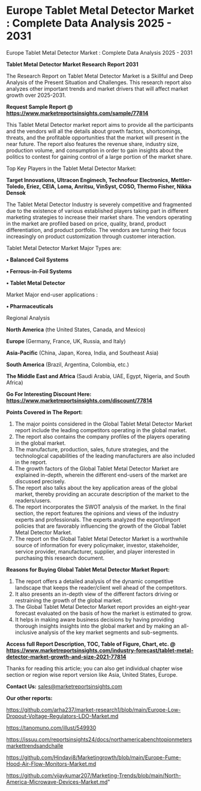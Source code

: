 # Europe Tablet Metal Detector Market : Complete Data Analysis 2025 - 2031
 Europe Tablet Metal Detector Market : Complete Data Analysis 2025 - 2031

<strong>Tablet Metal Detector Market Research Report 2031</strong>

The Research Report on Tablet Metal Detector Market is a Skillful and Deep Analysis of the Present Situation and Challenges. This research report also analyzes other important trends and market drivers that will affect market growth over 2025-2031.

<strong>Request Sample Report @ <a href=https://www.marketreportsinsights.com/sample/77814>https://www.marketreportsinsights.com/sample/77814</a></strong>

This Tablet Metal Detector market report aims to provide all the participants and the vendors will all the details about growth factors, shortcomings, threats, and the profitable opportunities that the market will present in the near future. The report also features the revenue share, industry size, production volume, and consumption in order to gain insights about the politics to contest for gaining control of a large portion of the market share.

Top Key Players in the Tablet Metal Detector Market:

<strong>Target Innovations, Ultracon Engimech, Technofour Electronics, Mettler-Toledo, Eriez, CEIA, Loma, Anritsu, VinSyst, COSO, Thermo Fisher, Nikka Densok</strong>

The Tablet Metal Detector Industry is severely competitive and fragmented due to the existence of various established players taking part in different marketing strategies to increase their market share. The vendors operating in the market are profiled based on price, quality, brand, product differentiation, and product portfolio. The vendors are turning their focus increasingly on product customization through customer interaction.

Tablet Metal Detector Market Major Types are:

<strong>• Balanced Coil Systems

• Ferrous-in-Foil Systems

• Tablet Metal Detector</strong>

Market Major end-user applications :

<strong>• Pharmaceuticals</strong>

Regional Analysis

</u><strong><b>North America</b></strong> (the United States, Canada, and Mexico)

<strong><b>Europe </b></strong>(Germany, France, UK, Russia, and Italy)

<strong><b>Asia-Pacific</b></strong> (China, Japan, Korea, India, and Southeast Asia)

<strong><b>South America</b></strong> (Brazil, Argentina, Colombia, etc.)

<strong><b>The Middle East and Africa</b></strong> (Saudi Arabia, UAE, Egypt, Nigeria, and South Africa)

<strong>Go For Interesting Discount Here: <a href=https://www.marketreportsinsights.com/discount/77814>https://www.marketreportsinsights.com/discount/77814</a></strong>

<strong>Points Covered in The Report:</strong>
<ol>
  <li>The major points considered in the Global Tablet Metal Detector Market report include the leading competitors operating in the global market.</li>
  <li>The report also contains the company profiles of the players operating in the global market.</li>
  <li>The manufacture, production, sales, future strategies, and the technological capabilities of the leading manufacturers are also included in the report.</li>
  <li>The growth factors of the Global Tablet Metal Detector Market are explained in-depth, wherein the different end-users of the market are discussed precisely.</li>
  <li>The report also talks about the key application areas of the global market, thereby providing an accurate description of the market to the readers/users.</li>
  <li>The report incorporates the SWOT analysis of the market. In the final section, the report features the opinions and views of the industry experts and professionals. The experts analyzed the export/import policies that are favorably influencing the growth of the Global Tablet Metal Detector Market.</li>
  <li>The report on the Global Tablet Metal Detector Market is a worthwhile source of information for every policymaker, investor, stakeholder, service provider, manufacturer, supplier, and player interested in purchasing this research document.</li>
</ol>
<strong>Reasons for Buying Global Tablet Metal Detector Market Report:</strong>

<ol>
  <li>The report offers a detailed analysis of the dynamic competitive landscape that keeps the reader/client well ahead of the competitors.</li>
  <li>It also presents an in-depth view of the different factors driving or restraining the growth of the global market.</li>
  <li>The Global Tablet Metal Detector Market report provides an eight-year forecast evaluated on the basis of how the market is estimated to grow.</li>
  <li>It helps in making aware business decisions by having providing thorough insights insights into the global market and by making an all-inclusive analysis of the key market segments and sub-segments.</li>
</ol>
<strong>Access full Report Description, TOC, Table of Figure, Chart, etc. @ <a href=https://www.marketreportsinsights.com/industry-forecast/tablet-metal-detector-market-growth-and-size-2021-77814>https://www.marketreportsinsights.com/industry-forecast/tablet-metal-detector-market-growth-and-size-2021-77814</a></strong>


Thanks for reading this article; you can also get individual chapter wise section or region wise report version like Asia, United States, Europe.

<strong>Contact Us:</strong>
sales@marketreportsinsights.com

<strong>Our other reports:</strong>

<a href=https://github.com/arha237/market-research1/blob/main/Europe-Low-Dropout-Voltage-Regulators-LDO-Market.md>https://github.com/arha237/market-research1/blob/main/Europe-Low-Dropout-Voltage-Regulators-LDO-Market.md</a>

<a href=https://tanomuno.com/illust/549930>https://tanomuno.com/illust/549930</a>

<a href=https://issuu.com/reportsinsights24/docs/northamericabenchtopionmetersmarkettrendsandchalle>https://issuu.com/reportsinsights24/docs/northamericabenchtopionmetersmarkettrendsandchalle</a>

<a href=https://github.com/Hindavi8/Marketingrowth/blob/main/Europe-Fume-Hood-Air-Flow-Monitors-Market.md>https://github.com/Hindavi8/Marketingrowth/blob/main/Europe-Fume-Hood-Air-Flow-Monitors-Market.md</a>

<a href=https://github.com/vijaykumar207/Marketing-Trends/blob/main/North-America-Microwave-Devices-Market.md>https://github.com/vijaykumar207/Marketing-Trends/blob/main/North-America-Microwave-Devices-Market.md</a>"
